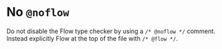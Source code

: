 # No `@noflow`

Do not disable the Flow type checker by using a `/* @noflow */` comment. Instead explicitly Flow at the top of the file with `/* @flow */`.
